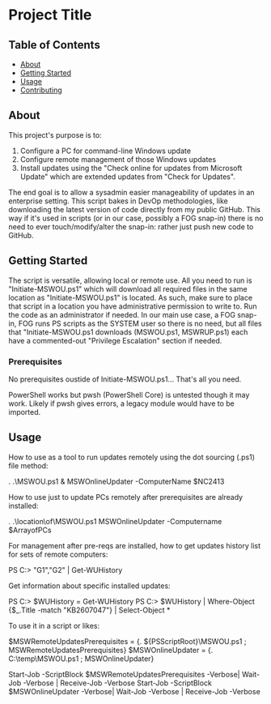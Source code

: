 # Project Title

## Table of Contents

- [About](#about)
- [Getting Started](#getting_started)
- [Usage](#usage)
- [Contributing](../CONTRIBUTING.md)

## About <a name = "about"></a>

This project's purpose is to:
1. Configure a PC for command-line Windows update
2. Configure remote management of those Windows updates
3. Install updates using the "Check online for updates from Microsoft Update" 
   which are extended updates from "Check for Updates".

The end goal is to allow a sysadmin easier manageability of updates in an enterprise setting.
This script bakes in DevOp methodologies, like downloading the latest version of code directly
from my public GitHub. This way if it's used in scripts (or in our case, possibly a FOG snap-in)
there is no need to ever touch/modify/alter the snap-in: rather just push new code to GitHub.

## Getting Started <a name = "getting_started"></a>

The script is versatile, allowing local or remote use. All you need to run is "Initiate-MSWOU.ps1" 
which will download all required files in the same location as "Initiate-MSWOU.ps1" is located.
As such, make sure to place that script in a location you have administrative permission to
write to. Run the code as an administrator if needed. In our main use case, a FOG snap-in, FOG
runs PS scripts as the SYSTEM user so there is no need, but all files that "Initiate-MSWOU.ps1
downloads (MSWOU.ps1, MSWRUP.ps1) each have a commented-out "Privilege Escalation" section if needed.

### Prerequisites

No prerequisites oustide of Initiate-MSWOU.ps1... That's all you need.

PowerShell works but pwsh (PowerShell Core) is untested though it may work.
Likely if pwsh gives errors, a legacy module would have to be imported.


## Usage <a name = "usage"></a>

How to use as a tool to run updates remotely using the dot sourcing (.ps1) file method:

. .\MSWOU.ps1 
& MSWOnlineUpdater -ComputerName $NC2413 


How to use just to update PCs remotely after prerequisites are already installed:

. .\location\of\MSWOU.ps1
MSWOnlineUpdater -Computername $ArrayofPCs

For management after pre-reqs are installed, how to get updates history list for sets of remote computers:
         
PS C:\> "G1","G2" | Get-WUHistory


Get information about specific installed updates:
     
PS C:\> $WUHistory = Get-WUHistory
PS C:\> $WUHistory | Where-Object {$_.Title -match "KB2607047"} | Select-Object *


To use it in a script or likes:

$MSWRemoteUpdatesPrerequisites = {. ${PSScriptRoot}\MSWOU.ps1 ; MSWRemoteUpdatesPrerequisites}
$MSWOnlineUpdater = {. C:\temp\MSWOU.ps1 ; MSWOnlineUpdater}

Start-Job -ScriptBlock $MSWRemoteUpdatesPrerequisites -Verbose| Wait-Job -Verbose | Receive-Job -Verbose
Start-Job -ScriptBlock $MSWOnlineUpdater -Verbose| Wait-Job -Verbose | Receive-Job -Verbose
